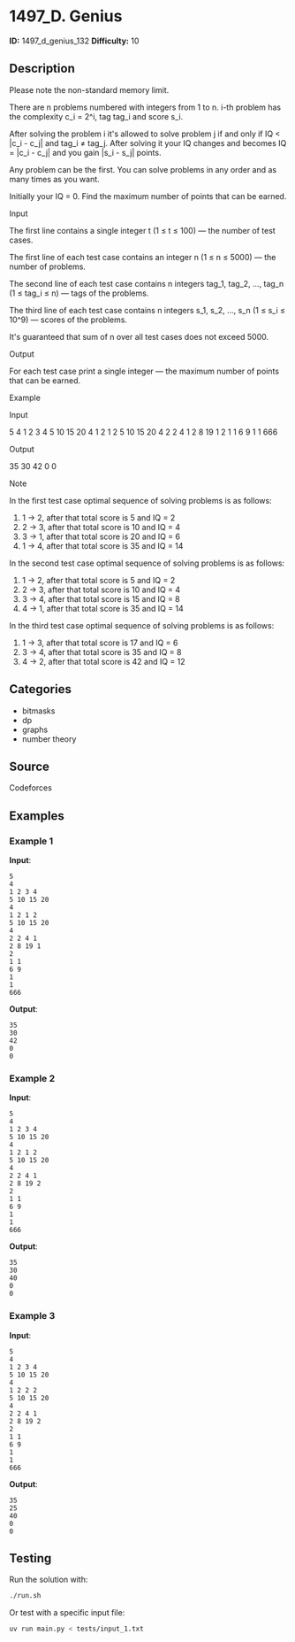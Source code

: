 # 1497_D. Genius

**ID:** 1497_d_genius_132
**Difficulty:** 10

## Description

Please note the non-standard memory limit.

There are n problems numbered with integers from 1 to n. i-th problem has the complexity c_i = 2^i, tag tag_i and score s_i.

After solving the problem i it's allowed to solve problem j if and only if IQ < |c_i - c_j| and tag_i ≠ tag_j. After solving it your IQ changes and becomes IQ = |c_i - c_j| and you gain |s_i - s_j| points.

Any problem can be the first. You can solve problems in any order and as many times as you want.

Initially your IQ = 0. Find the maximum number of points that can be earned.

Input

The first line contains a single integer t (1 ≤ t ≤ 100) — the number of test cases.

The first line of each test case contains an integer n (1 ≤ n ≤ 5000) — the number of problems.

The second line of each test case contains n integers tag_1, tag_2, …, tag_n (1 ≤ tag_i ≤ n) — tags of the problems.

The third line of each test case contains n integers s_1, s_2, …, s_n (1 ≤ s_i ≤ 10^9) — scores of the problems.

It's guaranteed that sum of n over all test cases does not exceed 5000.

Output

For each test case print a single integer — the maximum number of points that can be earned.

Example

Input


5
4
1 2 3 4
5 10 15 20
4
1 2 1 2
5 10 15 20
4
2 2 4 1
2 8 19 1
2
1 1
6 9
1
1
666


Output


35
30
42
0
0

Note

In the first test case optimal sequence of solving problems is as follows:

  1. 1 → 2, after that total score is 5 and IQ = 2
  2. 2 → 3, after that total score is 10 and IQ = 4
  3. 3 → 1, after that total score is 20 and IQ = 6
  4. 1 → 4, after that total score is 35 and IQ = 14



In the second test case optimal sequence of solving problems is as follows:

  1. 1 → 2, after that total score is 5 and IQ = 2
  2. 2 → 3, after that total score is 10 and IQ = 4
  3. 3 → 4, after that total score is 15 and IQ = 8
  4. 4 → 1, after that total score is 35 and IQ = 14



In the third test case optimal sequence of solving problems is as follows:

  1. 1 → 3, after that total score is 17 and IQ = 6
  2. 3 → 4, after that total score is 35 and IQ = 8
  3. 4 → 2, after that total score is 42 and IQ = 12

## Categories

- bitmasks
- dp
- graphs
- number theory

## Source

Codeforces

## Examples

### Example 1

**Input**:
```
5
4
1 2 3 4
5 10 15 20
4
1 2 1 2
5 10 15 20
4
2 2 4 1
2 8 19 1
2
1 1
6 9
1
1
666
```

**Output**:
```
35
30
42
0
0
```

### Example 2

**Input**:
```
5
4
1 2 3 4
5 10 15 20
4
1 2 1 2
5 10 15 20
4
2 2 4 1
2 8 19 2
2
1 1
6 9
1
1
666
```

**Output**:
```
35
30
40
0
0
```

### Example 3

**Input**:
```
5
4
1 2 3 4
5 10 15 20
4
1 2 2 2
5 10 15 20
4
2 2 4 1
2 8 19 2
2
1 1
6 9
1
1
666
```

**Output**:
```
35
25
40
0
0
```


## Testing

Run the solution with:

```bash
./run.sh
```

Or test with a specific input file:

```bash
uv run main.py < tests/input_1.txt
```
